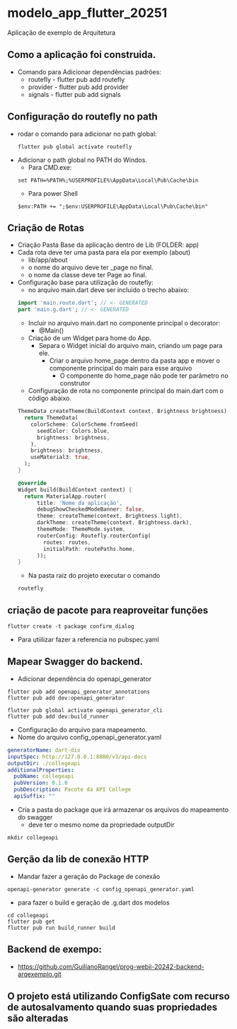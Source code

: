 # modelo_app_flutter_20251

Aplicação de exemplo de Arquitetura

## Como a aplicação foi construida.
* Comando para Adicionar dependências padrões:
  * routefly - flutter pub add routefly
  * provider - flutter pub add provider
  * signals  - flutter pub add signals 

## Configuração do routefly no path
* rodar o comando para adicionar no path global:
  ```
  flutter pub global activate routefly
  ```
* Adicionar o path global no PATH do Windos.
  * Para CMD.exe: 
  ``` 
  set PATH=%PATH%;%USERPROFILE%\AppData\Local\Pub\Cache\bin
  ```
  * Para power Shell
  ```
  $env:PATH += ";$env:USERPROFILE\AppData\Local\Pub\Cache\bin"
  ```

## Criação de Rotas
* Criação Pasta Base da aplicação dentro de Lib (FOLDER: app)
* Cada rota deve ter uma pasta para ela por exemplo (about) 
  * lib/app/about 
  * o nome do arquivo deve ter _page no final.
  * o nome da classe deve ter Page ao final.
* Configuração base para utilização do routefly:
  * no arquivo main.dart deve ser incluido o trecho abaixo:
  ```dart
  import 'main.route.dart'; // <- GENERATED
  part 'main.g.dart'; // <- GENERATED
  ```
  * Incluir no arquivo main.dart no componente principal o decorator:
    * @Main()
  * Criação de um Widget para home do App. 
    * Separa o Widget inicial do arquivo main, criando um page para ele.
      * Criar o arquivo home_page dentro da pasta app e mover o componente principal do main para esse arquivo
        * O componente do home_page não pode ter parâmetro no construtor
  * Configuração de rota no componente principal do main.dart com o código abaixo.
  ```dart
  ThemeData createTheme(BuildContext context, Brightness brightness) {
    return ThemeData(
      colorScheme: ColorScheme.fromSeed(
        seedColor: Colors.blue,
        brightness: brightness,
      ),
      brightness: brightness,
      useMaterial3: true,
    );
  }

  @override
  Widget build(BuildContext context) {
    return MaterialApp.router(
        title: 'Nome da aplicação',
        debugShowCheckedModeBanner: false,
        theme: createTheme(context, Brightness.light),
        darkTheme: createTheme(context, Brightness.dark),
        themeMode: ThemeMode.system,
        routerConfig: Routefly.routerConfig(
          routes: routes,
          initialPath: routePaths.home,
        ));
  }
  ```
  * Na pasta raiz do projeto executar o comando
  ```
  routefly
  ```

## criação de pacote para reaproveitar funções
```
flutter create -t package confirm_dialog
```

* Para utiilizar fazer a referencia no pubspec.yaml

## Mapear Swagger do backend.
* Adicionar dependência do openapi_generator
```shell
flutter pub add openapi_generator_annotations
flutter pub add dev:openapi_generator

flutter pub global activate openapi_generator_cli
flutter pub add dev:build_runner
```
* Configuração do arquivo para mapeamento.
* Nome do arquivo config_openapi_generator.yaml
```yaml
generatorName: dart-dio
inputSpec: http://127.0.0.1:8080/v3/api-docs
outputDir: ./collegeapi
additionalProperties:
  pubName: collegeapi
  pubVersion: 0.1.0
  pubDescription: Pacote da API College
  apiSuffix: ""
```

* Cria a pasta do package que irá armazenar os arquivos do mapeamento do swagger
  * deve ter o mesmo nome da propriedade outputDir 
```shell
mkdir collegeapi
```

## Gerção da lib de conexão HTTP
* Mandar fazer a geração do Package de conexão
```shell
openapi-generator generate -c config_openapi_generator.yaml
```
* para fazer o build e geração de .g.dart dos modelos
```shell
cd collegeapi
flutter pub get
flutter pub run build_runner build
```
## Backend de exempo:
* https://github.com/GuilianoRangel/prog-webii-20242-backend-arqexemplo.git

## O projeto está utilizando ConfigSate com recurso de autosalvamento quando suas propriedades são alteradas 

